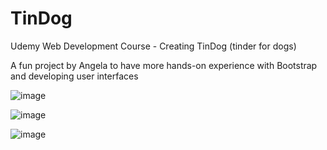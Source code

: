# TinDog
Udemy Web Development Course - Creating TinDog (tinder for dogs)

A fun project by Angela to have more hands-on experience with Bootstrap and developing user interfaces


![image](https://user-images.githubusercontent.com/52782039/202239272-e60bbb35-33b7-4b45-8e7b-9583fb5438ff.png)

![image](https://user-images.githubusercontent.com/52782039/202239461-06dd790b-37c5-417e-a56a-934cd0efbc4c.png)

![image](https://user-images.githubusercontent.com/52782039/202239897-02570628-d414-4287-acdf-ad3d30d125dc.png)
